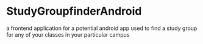 # StudyGroupfinderAndroid
a frontend application for a potential android app used to find a study group for any of your classes in your particular campus
